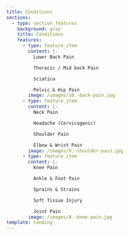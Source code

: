 ```yaml
---
title: Conditions
sections:
  - type: section_features
    background: gray
    title: Conditions
    features:
      - type: feature_item
        content: |-
          Lower Back Pain

          Thoracic / Mid back Pain

          Sciatica

          Pelvic & Hip Pain
        image: /images/10.-back-pain.jpg
      - type: feature_item
        content: |-
          Neck Pain

          Headache (Cervicogenic)

          Shoulder Pain

          Elbow & Wrist Pain
        image: /images/9.-shoulder-pain.jpg
      - type: feature_item
        content: |-
          Knee Pain

          Ankle & Foot Pain

          Sprains & Strains

          Soft Tissue Injury

          Joint Pain
        image: /images/8.-knee-pain.jpg
template: landing
---
```

